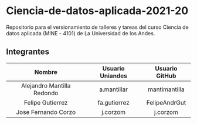 # Ciencia-de-datos-aplicada-2021-20

Repositorio para el versionamiento de talleres y tareas del curso Ciencia de datos aplicada (MINE - 4101) de La Universidad de los Andes.

## Integrantes

| Nombre | Usuario Uniandes | Usuario GitHub |
| :-: | :-: | :-: |
| Alejandro Mantilla Redondo | a.mantillar | mantimantilla |
| Felipe Gutierrez | fa.gutierrez | FelipeAndrGut |
| Jose Fernando Corzo | j.corzom | j.corzom |


